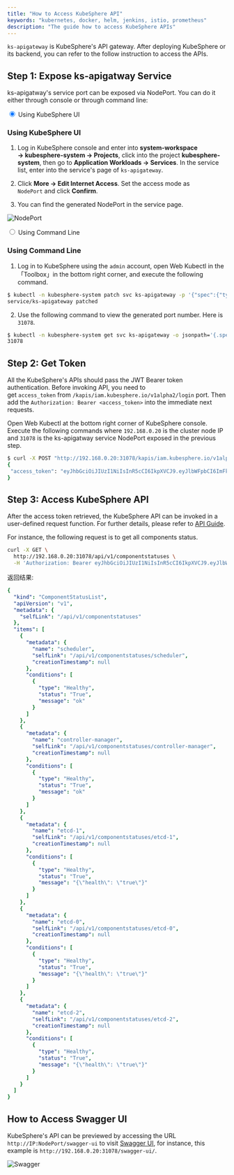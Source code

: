 ```yaml
---
title: "How to Access KubeSphere API"
keywords: "kubernetes, docker, helm, jenkins, istio, prometheus"
description: "The guide how to access KubeSphere APIs"
---
```



`ks-apigateway` is KubeSphere's API gateway. After deploying KubeSphere or its backend, you can refer to the follow instruction to access the APIs.

## Step 1: Expose ks-apigatway Service

ks-apigatway's service port can be exposed via NodePort. You can do it either through console or through command line:

<div class="md-tabs">
<input type="radio" name="tabs" id="ui" checked="checked">
<label for="ui">Using KubeSphere UI</label>
<span class="md-tab">

### Using KubeSphere UI

1. Log in KubeSphere console and enter into **system-workspace → kubesphere-system → Projects**, click into the project **kubesphere-system**, then go to **Application Workloads → Services**. In the service list, enter into the service's page of `ks-apigateway`.

2. Click **More → Edit Internet Access**. Set the access mode as `NodePort` and click **Confirm**.

3. You can find the generated NodePort in the service page.

![NodePort](https://pek3b.qingstor.com/kubesphere-docs/png/20190704143243.png)

</span>
<input type="radio" name="tabs" id="cmd">
<label for="cmd">Using Command Line</label>
<span class="md-tab">

### Using Command Line

1. Log in to KubeSphere using the `admin` account, open Web Kubectl in the「Toolbox」in the bottom right corner, and execute the following command.

```bash
$ kubectl -n kubesphere-system patch svc ks-apigateway -p '{"spec":{"type":"NodePort"}}'
service/ks-apigateway patched
```

2. Use the following command to view the generated port number. Here is `31078`.

```bash
$ kubectl -n kubesphere-system get svc ks-apigateway -o jsonpath='{.spec.ports[0].nodePort}'
31078
```

</span>
</div>

## Step 2: Get Token

All the KubeSphere's APIs should pass the JWT Bearer token authentication. Before invoking API, you need to get `access_token` from `/kapis/iam.kubesphere.io/v1alpha2/login` port. Then add the `Authorization: Bearer <access_token>` into the immediate next requests.

Open Web Kubectl at the bottom right corner of KubeSphere console. Execute the following commands where `192.168.0.20` is the cluster node IP and `31078` is the ks-apigatway service NodePort exposed in the previous step.

```bash
$ curl -X POST "http://192.168.0.20:31078/kapis/iam.kubesphere.io/v1alpha2/login" -H "accept: application/json" -H "Content-Type: application/json" -d "{ \"password\": \"P@88w0rd\", \"username\": \"admin\"}"
{
 "access_token": "eyJhbGciOiJIUzI1NiIsInR5cCI6IkpXVCJ9.eyJlbWFpbCI6ImFkbWluQGt1YmVzcGhlcmUuaW8iLCJpYXQiOjE1NzM3Mjg4MDMsInVzZXJuYW1lIjoiYWRtaW4ifQ.uK1KoK1c8MFkm8KnyORFTju31OsZ1ajtGNZQnUS1qk8"
}
```

## Step 3: Access KubeSphere API

After the access token retrieved, the KubeSphere API can be invoked in a user-defined request function. For further details, please refer to [API Guide](../api-docs).

For instance, the following request is to get all components status.

```bash
curl -X GET \
  http://192.168.0.20:31078/api/v1/componentstatuses \
  -H 'Authorization: Bearer eyJhbGciOiJIUzI1NiIsInR5cCI6IkpXVCJ9.eyJlbWFpbCI6ImFkbWluQGt1YmVzcGhlcmUuaW8iLCJpYXQiOjE1NzM3Mjg4MDMsInVzZXJuYW1lIjoiYWRtaW4ifQ.uK1KoK1c8MFkm8KnyORFTju31OsZ1ajtGNZQnUS1qk8'
```

返回结果:

```yaml
{
  "kind": "ComponentStatusList",
  "apiVersion": "v1",
  "metadata": {
    "selfLink": "/api/v1/componentstatuses"
  },
  "items": [
    {
      "metadata": {
        "name": "scheduler",
        "selfLink": "/api/v1/componentstatuses/scheduler",
        "creationTimestamp": null
      },
      "conditions": [
        {
          "type": "Healthy",
          "status": "True",
          "message": "ok"
        }
      ]
    },
    {
      "metadata": {
        "name": "controller-manager",
        "selfLink": "/api/v1/componentstatuses/controller-manager",
        "creationTimestamp": null
      },
      "conditions": [
        {
          "type": "Healthy",
          "status": "True",
          "message": "ok"
        }
      ]
    },
    {
      "metadata": {
        "name": "etcd-1",
        "selfLink": "/api/v1/componentstatuses/etcd-1",
        "creationTimestamp": null
      },
      "conditions": [
        {
          "type": "Healthy",
          "status": "True",
          "message": "{\"health\": \"true\"}"
        }
      ]
    },
    {
      "metadata": {
        "name": "etcd-0",
        "selfLink": "/api/v1/componentstatuses/etcd-0",
        "creationTimestamp": null
      },
      "conditions": [
        {
          "type": "Healthy",
          "status": "True",
          "message": "{\"health\": \"true\"}"
        }
      ]
    },
    {
      "metadata": {
        "name": "etcd-2",
        "selfLink": "/api/v1/componentstatuses/etcd-2",
        "creationTimestamp": null
      },
      "conditions": [
        {
          "type": "Healthy",
          "status": "True",
          "message": "{\"health\": \"true\"}"
        }
      ]
    }
  ]
}
```

## How to Access Swagger UI

KubeSphere's API can be previewed by accessing the URL `http://IP:NodePort/swagger-ui` to visit [Swagger UI](https://swagger.io/), for instance, this example is `http://192.168.0.20:31078/swagger-ui/`.

![Swagger](https://pek3b.qingstor.com/kubesphere-docs/png/20190704190556.png)
